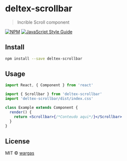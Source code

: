 # deltex-scrollbar

> Incrible Scroll component

[![NPM](https://img.shields.io/npm/v/deltex-scrollbar.svg)](https://www.npmjs.com/package/deltex-scrollbar) [![JavaScript Style Guide](https://img.shields.io/badge/code_style-standard-brightgreen.svg)](https://standardjs.com)

## Install

```bash
npm install --save deltex-scrollbar
```

## Usage

```jsx
import React, { Component } from 'react'

import { Scrollbar } from 'deltex-scrollbar'
import 'deltex-scrollbar/dist/index.css'

class Example extends Component {
  render() {
    return <Scrollbar>{/*Conteudo aqui*/}</Scrollbar>
  }
}
```

## License

MIT © [wargas](https://github.com/wargas)

